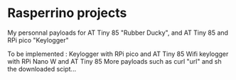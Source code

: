 # Rasperrino projects
My personnal payloads for AT Tiny 85 "Rubber Ducky", and AT Tiny 85 and RPi pico "Keylogger"

To be implemented :
Keylogger with RPi pico and AT Tiny 85
Wifi keylogger with RPi Nano W and AT Tiny 85
More payloads such as curl "url" and sh the downloaded scipt...
